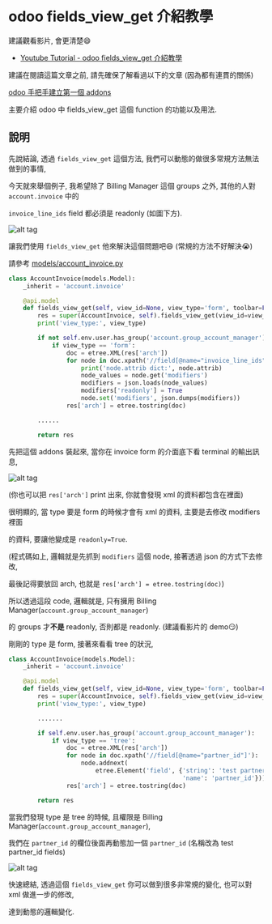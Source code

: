 # odoo fields_view_get 介紹教學

建議觀看影片, 會更清楚:smile:

* [Youtube Tutorial - odoo fields_view_get 介紹教學](https://youtu.be/TpEw3TQiZ_M)

建議在閱讀這篇文章之前, 請先確保了解看過以下的文章 (因為都有連貫的關係)

[odoo 手把手建立第一個 addons](https://github.com/twtrubiks/odoo-demo-addons-tutorial/tree/master/demo_odoo_tutorial)

主要介紹 odoo 中 fields_view_get 這個 function 的功能以及用法.

## 說明

先說結論, 透過 `fields_view_get` 這個方法, 我們可以動態的做很多常規方法無法做到的事情,

今天就來舉個例子, 我希望除了 Billing Manager 這個 groups 之外, 其他的人對 `account.invoice` 中的

`invoice_line_ids` field 都必須是 readonly (如圖下方).

![alt tag](https://i.imgur.com/VuIMx64.png)

讓我們使用 `fields_view_get` 他來解決這個問題吧:smile: (常規的方法不好解決:sob:)

請參考 [models/account_invoice.py](models/account_invoice.py)

```python
class AccountInvoice(models.Model):
    _inherit = 'account.invoice'

    @api.model
    def fields_view_get(self, view_id=None, view_type='form', toolbar=False, submenu=False):
        res = super(AccountInvoice, self).fields_view_get(view_id=view_id, view_type=view_type, toolbar=toolbar, submenu=submenu)
        print('view_type:', view_type)

        if not self.env.user.has_group('account.group_account_manager'):
            if view_type == 'form':
                doc = etree.XML(res['arch'])
                for node in doc.xpath('//field[@name="invoice_line_ids"]'):
                    print('node.attrib dict:', node.attrib)
                    node_values = node.get('modifiers')
                    modifiers = json.loads(node_values)
                    modifiers['readonly'] = True
                    node.set('modifiers', json.dumps(modifiers))
                res['arch'] = etree.tostring(doc)

        ......

        return res

```

先把這個 addons 裝起來, 當你在 invoice form 的介面底下看 terminal 的輸出訊息,

![alt tag](https://i.imgur.com/nMW9NQF.png)

(你也可以把 `res['arch']` print 出來, 你就會發現 xml 的資料都包含在裡面)

很明顯的, 當 type 要是 form 的時候才會有 xml 的資料, 主要是去修改 modifiers 裡面

的資料, 要讓他變成是 `readonly=True`.

(程式碼如上, 邏輯就是先抓到 `modifiers` 這個 node, 接著透過 json 的方式下去修改,

最後記得要放回 arch, 也就是 `res['arch'] = etree.tostring(doc)`)

所以透過這段 code, 邏輯就是, 只有擁用 Billing Manager(`account.group_account_manager`)

的 groups 才**不是** readonly, 否則都是 readonly. (建議看影片的 demo:smirk:)

剛剛的 type 是 form, 接著來看看 tree 的狀況,

```python
class AccountInvoice(models.Model):
    _inherit = 'account.invoice'

    @api.model
    def fields_view_get(self, view_id=None, view_type='form', toolbar=False, submenu=False):
        res = super(AccountInvoice, self).fields_view_get(view_id=view_id, view_type=view_type, toolbar=toolbar, submenu=submenu)
        print('view_type:', view_type)

        .......

        if self.env.user.has_group('account.group_account_manager'):
            if view_type == 'tree':
                doc = etree.XML(res['arch'])
                for node in doc.xpath('//field[@name="partner_id"]'):
                    node.addnext(
                        etree.Element('field', {'string': 'test partner_id fields',
                                                'name': 'partner_id'}))
                res['arch'] = etree.tostring(doc)

        return res
```

當我們發現 type 是 tree 的時候, 且權限是 Billing Manager(`account.group_account_manager`),

我們在 `partner_id` 的欄位後面再動態加一個 `partner_id` (名稱改為 test partner_id fields)

![alt tag](https://i.imgur.com/OMElix0.png)

快速總結, 透過這個 `fields_view_get` 你可以做到很多非常規的變化, 也可以對 xml 做進一步的修改,

達到動態的邏輯變化.
